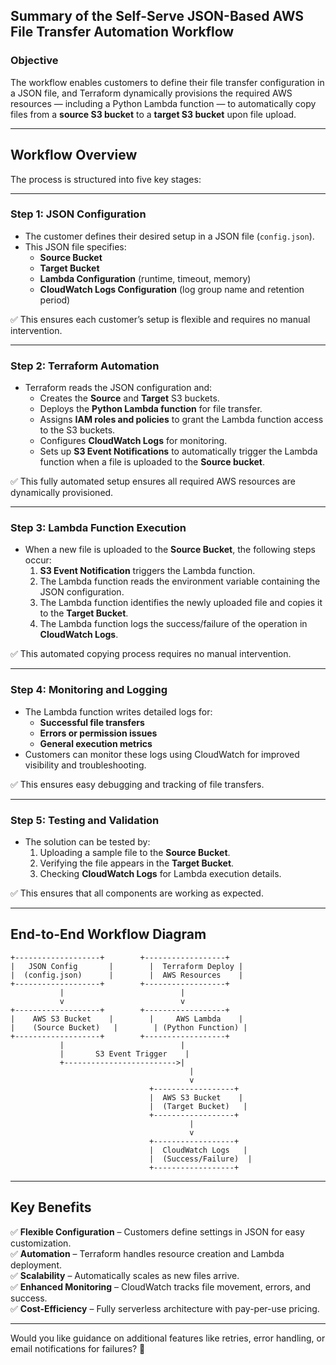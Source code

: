 ## **Summary of the Self-Serve JSON-Based AWS File Transfer Automation Workflow**

### **Objective**
The workflow enables customers to define their file transfer configuration in a JSON file, and Terraform dynamically provisions the required AWS resources — including a Python Lambda function — to automatically copy files from a **source S3 bucket** to a **target S3 bucket** upon file upload.

---

## **Workflow Overview**
The process is structured into five key stages:

---

### **Step 1: JSON Configuration**
- The customer defines their desired setup in a JSON file (`config.json`).  
- This JSON file specifies:
  - **Source Bucket**
  - **Target Bucket**
  - **Lambda Configuration** (runtime, timeout, memory)
  - **CloudWatch Logs Configuration** (log group name and retention period)  

✅ This ensures each customer’s setup is flexible and requires no manual intervention.

---

### **Step 2: Terraform Automation**
- Terraform reads the JSON configuration and:
  - Creates the **Source** and **Target** S3 buckets.
  - Deploys the **Python Lambda function** for file transfer.
  - Assigns **IAM roles and policies** to grant the Lambda function access to the S3 buckets.
  - Configures **CloudWatch Logs** for monitoring.
  - Sets up **S3 Event Notifications** to automatically trigger the Lambda function when a file is uploaded to the **Source bucket**.

✅ This fully automated setup ensures all required AWS resources are dynamically provisioned.

---

### **Step 3: Lambda Function Execution**
- When a new file is uploaded to the **Source Bucket**, the following steps occur:
  1. **S3 Event Notification** triggers the Lambda function.
  2. The Lambda function reads the environment variable containing the JSON configuration.
  3. The Lambda function identifies the newly uploaded file and copies it to the **Target Bucket**.
  4. The Lambda function logs the success/failure of the operation in **CloudWatch Logs**.

✅ This automated copying process requires no manual intervention.

---

### **Step 4: Monitoring and Logging**
- The Lambda function writes detailed logs for:
  - **Successful file transfers**
  - **Errors or permission issues**
  - **General execution metrics**
- Customers can monitor these logs using CloudWatch for improved visibility and troubleshooting.

✅ This ensures easy debugging and tracking of file transfers.

---

### **Step 5: Testing and Validation**
- The solution can be tested by:
  1. Uploading a sample file to the **Source Bucket**.
  2. Verifying the file appears in the **Target Bucket**.
  3. Checking **CloudWatch Logs** for Lambda execution details.

✅ This ensures that all components are working as expected.

---

## **End-to-End Workflow Diagram**
```
+-------------------+        +------------------+
|   JSON Config       |        |  Terraform Deploy |
|  (config.json)      |        |  AWS Resources    |
+-------------------+        +------------------+
           |                          |
           v                          v
+-------------------+        +------------------+
|    AWS S3 Bucket    |        |     AWS Lambda    |
|    (Source Bucket)   |        | (Python Function) |
+-------------------+        +------------------+
           |                          |
           |       S3 Event Trigger    |
           +------------------------->|
                                        |
                                        v
                               +------------------+
                               |  AWS S3 Bucket    |
                               |  (Target Bucket)   |
                               +------------------+
                                        |
                                        v
                               +------------------+
                               |  CloudWatch Logs   |
                               |  (Success/Failure)  |
                               +------------------+
```

---

## **Key Benefits**
✅ **Flexible Configuration** – Customers define settings in JSON for easy customization.  
✅ **Automation** – Terraform handles resource creation and Lambda deployment.  
✅ **Scalability** – Automatically scales as new files arrive.  
✅ **Enhanced Monitoring** – CloudWatch tracks file movement, errors, and success.  
✅ **Cost-Efficiency** – Fully serverless architecture with pay-per-use pricing.

---

Would you like guidance on additional features like retries, error handling, or email notifications for failures? 🚀

